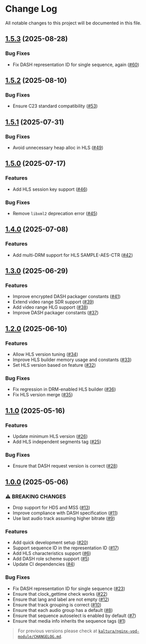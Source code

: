 # Change Log

All notable changes to this project will be documented in this file.

## [1.5.3](https://github.com/diogoazevedos/nginx-vod-module/compare/v1.5.2...v1.5.3) (2025-08-28)

### Bug Fixes

- Fix DASH representation ID for single sequence, again ([#60](https://github.com/diogoazevedos/nginx-vod-module/pull/60))

## [1.5.2](https://github.com/diogoazevedos/nginx-vod-module/compare/v1.5.1...v1.5.2) (2025-08-10)

### Bug Fixes

- Ensure C23 standard compatibility ([#53](https://github.com/diogoazevedos/nginx-vod-module/pull/53))

## [1.5.1](https://github.com/diogoazevedos/nginx-vod-module/compare/v1.5.0...v1.5.1) (2025-07-31)

### Bug Fixes

- Avoid unnecessary heap alloc in HLS ([#49](https://github.com/diogoazevedos/nginx-vod-module/pull/49))

## [1.5.0](https://github.com/diogoazevedos/nginx-vod-module/compare/v1.4.0...v1.5.0) (2025-07-17)

### Features

- Add HLS session key support ([#46](https://github.com/diogoazevedos/nginx-vod-module/pull/46))

### Bug Fixes

- Remove `libxml2` deprecation error ([#45](https://github.com/diogoazevedos/nginx-vod-module/pull/45))

## [1.4.0](https://github.com/diogoazevedos/nginx-vod-module/compare/v1.3.0...v1.4.0) (2025-07-08)

### Features

- Add multi-DRM support for HLS SAMPLE-AES-CTR ([#42](https://github.com/diogoazevedos/nginx-vod-module/pull/42))

## [1.3.0](https://github.com/diogoazevedos/nginx-vod-module/compare/v1.2.0...v1.3.0) (2025-06-29)

### Features

- Improve encrypted DASH packager constants ([#41](https://github.com/diogoazevedos/nginx-vod-module/pull/41))
- Extend video range SDR support ([#39](https://github.com/diogoazevedos/nginx-vod-module/pull/39))
- Add video range HLG support ([#38](https://github.com/diogoazevedos/nginx-vod-module/pull/38))
- Improve DASH packager constants ([#37](https://github.com/diogoazevedos/nginx-vod-module/pull/37))

## [1.2.0](https://github.com/diogoazevedos/nginx-vod-module/compare/v1.1.0...v1.2.0) (2025-06-10)

### Features

- Allow HLS version tuning ([#34](https://github.com/diogoazevedos/nginx-vod-module/pull/34))
- Improve HLS builder memory usage and constants ([#33](https://github.com/diogoazevedos/nginx-vod-module/pull/33))
- Set HLS version based on feature ([#32](https://github.com/diogoazevedos/nginx-vod-module/pull/32))

### Bug Fixes

- Fix regression in DRM-enabled HLS builder ([#36](https://github.com/diogoazevedos/nginx-vod-module/pull/36))
- Fix HLS version merge ([#35](https://github.com/diogoazevedos/nginx-vod-module/pull/35))

## [1.1.0](https://github.com/diogoazevedos/nginx-vod-module/compare/v1.0.0...v1.1.0) (2025-05-16)

### Features

- Update minimum HLS version ([#26](https://github.com/diogoazevedos/nginx-vod-module/pull/26))
- Add HLS independent segments tag ([#25](https://github.com/diogoazevedos/nginx-vod-module/pull/25))

### Bug Fixes

- Ensure that DASH request version is correct ([#28](https://github.com/diogoazevedos/nginx-vod-module/pull/28))

## [1.0.0](https://github.com/diogoazevedos/nginx-vod-module/compare/26f06877b0f2a2336e59cda93a3de18d7b23a3e2...v1.0.0) (2025-05-06)

### ⚠ BREAKING CHANGES

- Drop support for HDS and MSS ([#13](https://github.com/diogoazevedos/nginx-vod-module/pull/13))
- Improve compliance with DASH specification ([#11](https://github.com/diogoazevedos/nginx-vod-module/pull/11))
- Use last audio track assuming higher bitrate ([#9](https://github.com/diogoazevedos/nginx-vod-module/pull/9))

### Features

- Add quick development setup ([#20](https://github.com/diogoazevedos/nginx-vod-module/pull/20))
- Support sequence ID in the representation ID ([#17](https://github.com/diogoazevedos/nginx-vod-module/pull/17))
- Add HLS characteristics support ([#6](https://github.com/diogoazevedos/nginx-vod-module/pull/6))
- Add DASH role scheme support ([#5](https://github.com/diogoazevedos/nginx-vod-module/pull/5))
- Update CI dependencies ([#4](https://github.com/diogoazevedos/nginx-vod-module/pull/4))

### Bug Fixes

- Fix DASH representation ID for single sequence ([#23](https://github.com/diogoazevedos/nginx-vod-module/pull/23))
- Ensure that clock_gettime check works ([#22](https://github.com/diogoazevedos/nginx-vod-module/pull/22))
- Ensure that lang and label are not empty ([#12](https://github.com/diogoazevedos/nginx-vod-module/pull/12))
- Ensure that track grouping is correct ([#10](https://github.com/diogoazevedos/nginx-vod-module/pull/10))
- Ensure that each audio group has a default ([#8](https://github.com/diogoazevedos/nginx-vod-module/pull/8))
- Ensure that sequence autoselect is enabled by default ([#7](https://github.com/diogoazevedos/nginx-vod-module/pull/7))
- Ensure that media info inherits the sequence tags ([#1](https://github.com/diogoazevedos/nginx-vod-module/pull/1))

> For previous versions please check at
[`kaltura/nginx-vod-module/CHANGELOG.md`](https://github.com/kaltura/nginx-vod-module/blob/26f06877b0f2a2336e59cda93a3de18d7b23a3e2/CHANGELOG.md).
